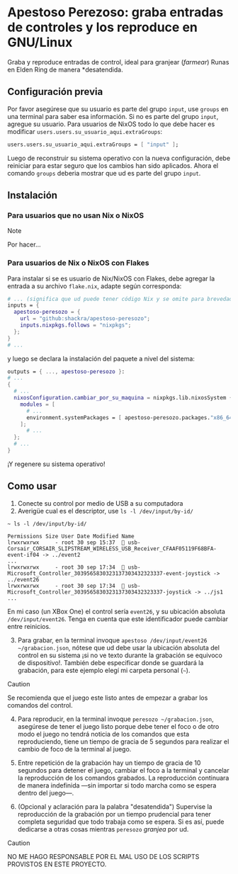 # Apestoso Perezoso: graba entradas de controles y los reproduce en GNU/Linux

Graba y reproduce entradas de control, ideal para granjear (*farmear*) Runas en Elden Ring de manera *desatendida.

## Configuración previa

Por favor asegúrese que su usuario es parte del grupo `input`, use `groups` en una terminal para saber esa información. Si no es parte del grupo `input`, agregue su usuario. Para usuarios de NixOS todo lo que debe hacer es modificar `users.users.su_usuario_aqui.extraGroups`:

```nix
users.users.su_usuario_aqui.extraGroups = [ "input" ];
```

Luego de reconstruir su sistema operativo con la nueva configuración, debe reiniciar para estar seguro que los cambios han sido aplicados. Ahora el comando `groups` deberia mostrar que ud es parte del grupo `input`.

## Instalación

### Para usuarios que no usan Nix o NixOS

> [!NOTE]
> Por hacer...

### Para usuarios de Nix o NixOS con Flakes

Para instalar si se es usuario de Nix/NixOS con Flakes, debe agregar la entrada a su archivo `flake.nix`, adapte según corresponda:

```nix
# ... (significa que ud puede tener código Nix y se omite para brevedad)
inputs = {
  apestoso-peresozo = {
    url = "github:shackra/apestoso-peresozo";
	inputs.nixpkgs.follows = "nixpkgs";
  };
}
# ...
```

y luego se declara la instalación del paquete a nivel del sistema:

```nix
outputs = { ..., apestoso-peresozo }:
# ...
{
  # ...
  nixosConfiguration.cambiar_por_su_maquina = nixpkgs.lib.nixosSystem {
    modules = [
	  # ...
	  environment.systemPackages = [ apestoso-peresozo.packages."x86_64-linux".default ]; # x86_64-linux porque se asume que esta usando GNU/Linux
	];
	  # ...
  };
  # ...
}
```

¡Y regenere su sistema operativo!

## Como usar

1. Conecte su control por medio de USB a su computadora
2. Averigüe cual es el descriptor, use `ls -l /dev/input/by-id/`

```
~ ls -l /dev/input/by-id/

Permissions Size User Date Modified Name
lrwxrwxrwx     - root 30 sep 15:37   usb-Corsair_CORSAIR_SLIPSTREAM_WIRELESS_USB_Receiver_CFAAF05119F68BFA-event-if04 -> ../event2
...
lrwxrwxrwx     - root 30 sep 17:34   usb-Microsoft_Controller_3039565830323137303432323337-event-joystick -> ../event26
lrwxrwxrwx     - root 30 sep 17:34   usb-Microsoft_Controller_3039565830323137303432323337-joystick -> ../js1
...
```

En mi caso (un XBox One) el control sería `event26`, y su ubicación absoluta `/dev/input/event26`. Tenga en cuenta que este identificador puede cambiar entre reinicios.

3. Para grabar, en la terminal invoque `apestoso /dev/input/event26 ~/grabacion.json`, nótese que ud debe usar la ubicación absoluta del control en su sistema ¡si no ve texto durante la grabación se equivoco de dispositivo!. También debe especificar donde se guardará la grabación, para este ejemplo elegí mi carpeta personal (`~`).

> [!CAUTION] 
> Se recomienda que el juego este listo antes de empezar a
> grabar los comandos del control.

4. Para reproducir, en la terminal invoque `peresozo ~/grabacion.json`, asegúrese de tener el juego listo porque debe tener el foco o de otro modo el juego no tendrá noticia de los comandos que esta reproduciendo, tiene un tiempo de gracia de 5 segundos para realizar el cambio de foco de la terminal al juego.

5. Entre repetición de la grabación hay un tiempo de gracia de 10 segundos para detener el juego, cambiar el foco a la terminal y cancelar la reproducción de los comandos grabados. La reproducción continuara de manera indefinida —sin importar si todo marcha como se espera dentro del juego—.

6. (Opcional y aclaración para la palabra "desatendida") Supervise la reproducción de la grabación por un tiempo prudencial para tener completa seguridad que todo trabaja como se espera. Si es así, puede dedicarse a otras cosas mientras `peresozo` *granjea* por ud.

> [!CAUTION]
> NO ME HAGO RESPONSABLE POR EL MAL USO DE LOS SCRIPTS
> PROVISTOS EN ESTE PROYECTO.

